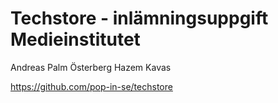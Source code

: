 # Techstore - inlämningsuppgift Medieinstitutet

Andreas Palm Österberg
Hazem Kavas

https://github.com/pop-in-se/techstore